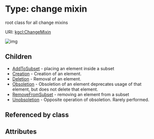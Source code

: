 
# Type: change mixin


root class for all change mixins

URI: [kgcl:ChangeMixin](http://w3id.org/kgclChangeMixin)


![img](http://yuml.me/diagram/nofunky;dir:TB/class/[Unobsoletion],[RemoveFromSubset],[Obsoletion],[Deletion],[Creation],[ChangeMixin]^-[Unobsoletion],[ChangeMixin]^-[RemoveFromSubset],[ChangeMixin]^-[Obsoletion],[ChangeMixin]^-[Deletion],[ChangeMixin]^-[Creation],[ChangeMixin]^-[AddToSubset],[AddToSubset])

## Children

 * [AddToSubset](AddToSubset.md) - placing an element inside a subset
 * [Creation](Creation.md) - Creation of an element.
 * [Deletion](Deletion.md) - Removal of an element.
 * [Obsoletion](Obsoletion.md) - Obsoletion of an element deprecates usage of that element, but does not delete that element.
 * [RemoveFromSubset](RemoveFromSubset.md) - removing an element from a subset
 * [Unobsoletion](Unobsoletion.md) - Opposite operation of obsoletion. Rarely performed.

## Referenced by class


## Attributes

